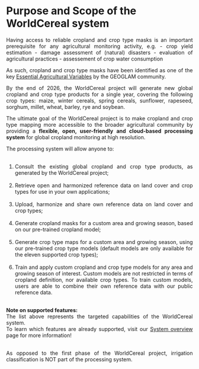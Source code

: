 # Purpose and Scope of the WorldCereal system

<div style="text-align: justify">
Having access to reliable cropland and crop type masks is an important prerequisite for any agricultural monitoring activity, e.g.
- crop yield estimation
- damage assessment of (natural) disasters
- evaluation of agricultural practices
- assessement of crop water consumption

As such, cropland and crop type masks have been identified as one of the key [Essential Agricultural Variables](https://agvariables.org/) by the GEOGLAM community. 


By the end of 2026, the WorldCereal project will generate new global cropland and crop type products for a single year, covering the following crop types: maize, winter cereals, spring cereals, sunflower, rapeseed, sorghum, millet, wheat, barley, rye and soybean.


The ultimate goal of the WorldCereal project is to make cropland and crop type mapping more accessible to the broader agricultural community by providing a **flexible, open, user-friendly and cloud-based processing system** for global cropland monitoring at high resolution.


The processing system will allow anyone to:<br><br>
1.	Consult the existing global cropland and crop type products, as generated by the WorldCereal project;<br><br>
2.	Retrieve open and harmonized reference data on land cover and crop types for use in your own applications;<br><br>
3.	Upload, harmonize and share own reference data on land cover and crop types;<br><br>
4.	Generate cropland masks for a custom area and growing season, based on our pre-trained cropland model;<br><br>
5.	Generate crop type maps for a custom area and growing season, using our pre-trained crop type models (default models are only available for the eleven supported crop types); <br><br>
6.	Train and apply custom cropland and crop type models for any area and growing season of interest. Custom models are not restricted in terms of cropland definition, nor available crop types. To train custom models, users are able to combine their own reference data with our public reference data.<br><br>



<b>Note on supported features:</b><br>
The list above represents the targeted capabilities of the WorldCereal system.<br>
To learn which features are already supported, visit our [System overview](./system_overview.md) page for more information!<br><br>



As opposed to the first phase of the WorldCereal project, irrigation classification is NOT part of the processing system.
</div>